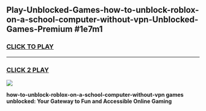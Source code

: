
## Play-Unblocked-Games-how-to-unblock-roblox-on-a-school-computer-without-vpn-Unblocked-Games-Premium #1e7m1
<h3>
<a href="https://premium.freeplayer.one?title=how-to-unblock-roblox-on-a-school-computer-without-vpn&ref=12M">CLICK TO PLAY</a></h3>
<hr>

<h3>
<a href="https://premium.freeplayer.one?title=how-to-unblock-roblox-on-a-school-computer-without-vpn&ref=12M">CLICK 2 PLAY</a>
  
</h3>

<a href="https://premium.freeplayer.one?title=how-to-unblock-roblox-on-a-school-computer-without-vpn&ref=12M"><img src="https://clearcache.store/games.png"></a>


**how-to-unblock-roblox-on-a-school-computer-without-vpn games unblocked: Your Gateway to Fun and Accessible Online Gaming**
